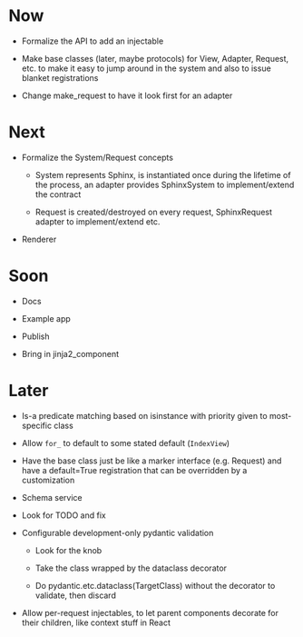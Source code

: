 # Now

- Formalize the API to add an injectable

- Make base classes (later, maybe protocols) for View, Adapter, Request, 
  etc. to make it easy to jump around in the system and also to issue 
  blanket registrations
  
- Change make_request to have it look first for an adapter

# Next

- Formalize the System/Request concepts

    - System represents Sphinx, is instantiated once during the lifetime 
      of the process, an adapter provides SphinxSystem to 
      implement/extend the contract
      
    - Request is created/destroyed on every request, SphinxRequest adapter to 
      implement/extend etc.  

- Renderer

# Soon

- Docs

- Example app

- Publish

- Bring in jinja2_component

# Later

- Is-a predicate matching based on isinstance with priority given to 
  most-specific class

- Allow `for_` to default to some stated default (`IndexView`)

- Have the base class just be like a marker interface (e.g. Request) 
  and have a default=True registration that can be overridden by a 
  customization
  
- Schema service

- Look for TODO and fix

- Configurable development-only pydantic validation

    - Look for the knob
    
    - Take the class wrapped by the dataclass decorator
    
    - Do pydantic.etc.dataclass(TargetClass) without the decorator 
      to validate, then discard

- Allow per-request injectables, to let parent components decorate for 
  their children, like context stuff in React
  